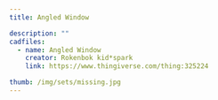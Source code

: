 ```yaml
---
title: Angled Window

description: ""
cadfiles:
  - name: Angled Window
    creator: Rokenbok kid*spark
    link: https://www.thingiverse.com/thing:325224

thumb: /img/sets/missing.jpg
---
```

